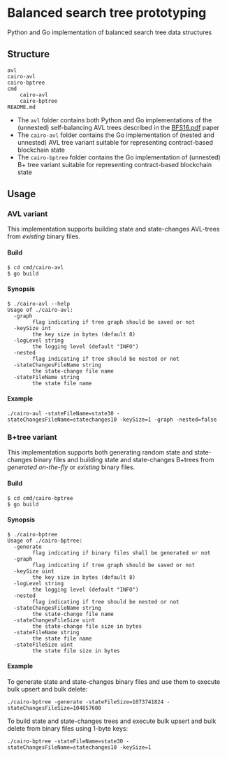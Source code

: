 # Balanced search tree prototyping
Python and Go implementation of balanced search tree data structures

## Structure

```
avl
cairo-avl
cairo-bptree
cmd
    cairo-avl
    cairo-bptree
README.md
```

- The `avl` folder contains both Python and Go implementations of the (unnested) self-balancing AVL trees described in the [BFS16.pdf](https://www.cs.cmu.edu/~guyb/papers/BFS16.pdf) paper
- The `cairo-avl` folder contains the Go implementation of (nested and unnested) AVL tree variant suitable for representing contract-based blockchain state
- The `cairo-bptree` folder contains the Go implementation of (unnested) B+ tree variant suitable for representing contract-based blockchain state

## Usage

### AVL variant

This implementation supports building state and state-changes AVL-trees from *existing* binary files.

#### Build

```
$ cd cmd/cairo-avl
$ go build
```

#### Synopsis

```
$ ./cairo-avl --help
Usage of ./cairo-avl:
  -graph
        flag indicating if tree graph should be saved or not
  -keySize int
        the key size in bytes (default 8)
  -logLevel string
        the logging level (default "INFO")
  -nested
        flag indicating if tree should be nested or not
  -stateChangesFileName string
        the state-change file name
  -stateFileName string
        the state file name
```

#### Example
```
./cairo-avl -stateFileName=state30 -stateChangesFileName=statechanges10 -keySize=1 -graph -nested=false
```

### B+tree variant

This implementation supports both generating random state and state-changes binary files and building state and state-changes B+trees from *generated on-the-fly* or *existing* binary files.

#### Build

```
$ cd cmd/cairo-bptree
$ go build
```

#### Synopsis

```
$ ./cairo-bptree
Usage of ./cairo-bptree:
  -generate
        flag indicating if binary files shall be generated or not
  -graph
        flag indicating if tree graph should be saved or not
  -keySize uint
        the key size in bytes (default 8)
  -logLevel string
        the logging level (default "INFO")
  -nested
        flag indicating if tree should be nested or not
  -stateChangesFileName string
        the state-change file name
  -stateChangesFileSize uint
        the state-change file size in bytes
  -stateFileName string
        the state file name
  -stateFileSize uint
        the state file size in bytes
```

#### Example

To generate state and state-changes binary files and use them to execute bulk upsert and bulk delete:

```
./cairo-bptree -generate -stateFileSize=1073741824 -stateChangesFileSize=104857600
```

To build state and state-changes trees and execute bulk upsert and bulk delete from binary files using 1-byte keys:
```
./cairo-bptree -stateFileName=state30 -stateChangesFileName=statechanges10 -keySize=1
```